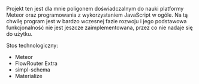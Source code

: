 Projekt ten jest dla mnie poligonem doświadczalnym do nauki platformy Meteor oraz programowania z wykorzystaniem JavaScript w ogóle.
Na tą chwilę program jest w bardzo wczesnej fazie rozwoju i jego podstawowa funkcjonalność nie jest jeszcze zaimplementowana, przez co nie nadaje się do użytku.

Stos technologiczny:
- Meteor
- FlowRouter Extra
- simpl-schema
- Materialize
